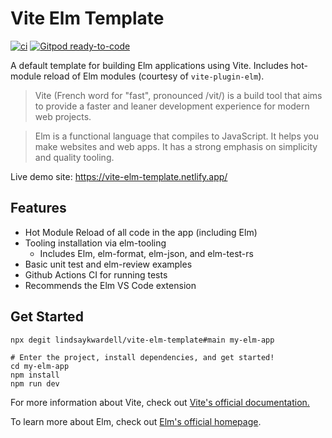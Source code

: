 # Vite Elm Template

[![ci](https://github.com/lindsaykwardell/vite-elm-template/actions/workflows/ci.yml/badge.svg)](https://github.com/lindsaykwardell/vite-elm-template/actions/workflows/ci.yml)
[![Gitpod ready-to-code](https://img.shields.io/badge/Gitpod-ready--to--code-908a85?logo=gitpod)](https://gitpod.io/#https://github.com/lindsaykwardell/vite-elm-template)

A default template for building Elm applications using Vite. Includes hot-module reload of Elm modules (courtesy of `vite-plugin-elm`).

> Vite (French word for "fast", pronounced /vit/) is a build tool that aims to provide a faster and leaner development experience for modern web projects.

> Elm is a functional language that compiles to JavaScript. It helps you make websites and web apps. It has a strong emphasis on simplicity and quality tooling.

Live demo site: https://vite-elm-template.netlify.app/

## Features

- Hot Module Reload of all code in the app (including Elm)
- Tooling installation via elm-tooling
  - Includes Elm, elm-format, elm-json, and elm-test-rs
- Basic unit test and elm-review examples
- Github Actions CI for running tests
- Recommends the Elm VS Code extension

## Get Started

```bash
npx degit lindsaykwardell/vite-elm-template#main my-elm-app
```
```
# Enter the project, install dependencies, and get started!
cd my-elm-app
npm install
npm run dev
```

For more information about Vite, check out [Vite's official documentation.](https://vitejs.dev/)

To learn more about Elm, check out [Elm's official homepage](https://elm-lang.org/).
